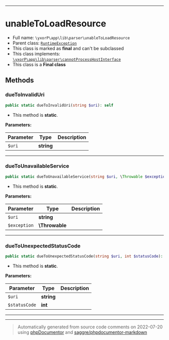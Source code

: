 ***

# unableToLoadResource





* Full name: `\yxorP\app\lib\parser\unableToLoadResource`
* Parent class: [`RuntimeException`](../../../../RuntimeException.md)
* This class is marked as **final** and can't be subclassed
* This class implements:
[`\yxorP\app\lib\parser\cannotProcessHostInterface`](./cannotProcessHostInterface.md)
* This class is a **Final class**




## Methods


### dueToInvalidUri



```php
public static dueToInvalidUri(string $uri): self
```



* This method is **static**.




**Parameters:**

| Parameter | Type | Description |
|-----------|------|-------------|
| `$uri` | **string** |  |




***

### dueToUnavailableService



```php
public static dueToUnavailableService(string $uri, \Throwable $exception): self
```



* This method is **static**.




**Parameters:**

| Parameter | Type | Description |
|-----------|------|-------------|
| `$uri` | **string** |  |
| `$exception` | **\Throwable** |  |




***

### dueToUnexpectedStatusCode



```php
public static dueToUnexpectedStatusCode(string $uri, int $statusCode): self
```



* This method is **static**.




**Parameters:**

| Parameter | Type | Description |
|-----------|------|-------------|
| `$uri` | **string** |  |
| `$statusCode` | **int** |  |




***


***
> Automatically generated from source code comments on 2022-07-20 using [phpDocumentor](http://www.phpdoc.org/) and [saggre/phpdocumentor-markdown](https://github.com/Saggre/phpDocumentor-markdown)
